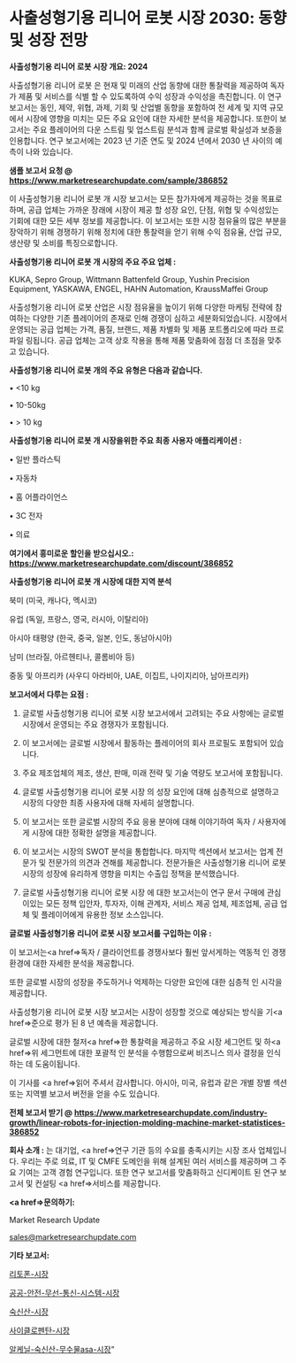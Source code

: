# 사출성형기용 리니어 로봇 시장 2030: 동향 및 성장 전망

<strong>사출성형기용 리니어 로봇 시장 개요: 2024</strong>

사출성형기용 리니어 로봇 은 현재 및 미래의 산업 동향에 대한 통찰력을 제공하여 독자가 제품 및 서비스를 식별 할 수 있도록하여 수익 성장과 수익성을 촉진합니다. 이 연구 보고서는 동인, 제약, 위협, 과제, 기회 및 산업별 동향을 포함하여 전 세계 및 지역 규모에서 시장에 영향을 미치는 모든 주요 요인에 대한 자세한 분석을 제공합니다. 또한이 보고서는 주요 플레이어의 다운 스트림 및 업스트림 분석과 함께 글로벌 확실성과 보증을 인용합니다. 연구 보고서에는 2023 년 기준 연도 및 2024 년에서 2030 년 사이의 예측이 나와 있습니다.



<strong>샘플 보고서 요청 @ <a href=https://www.marketresearchupdate.com/sample/386852>https://www.marketresearchupdate.com/sample/386852</a></strong>

이 사출성형기용 리니어 로봇 개 시장 보고서는 모든 참가자에게 제공하는 것을 목표로하며, 공급 업체는 가까운 장래에 시장이 제공 할 성장 요인, 단점, 위협 및 수익성있는 기회에 대한 모든 세부 정보를 제공합니다. 이 보고서는 또한 시장 점유율의 많은 부분을 장악하기 위해 경쟁하기 위해 정치에 대한 통찰력을 얻기 위해 수익 점유율, 산업 규모, 생산량 및 소비를 특징으로합니다.



<strong>사출성형기용 리니어 로봇 개 시장의 주요 주요 업체 :</strong>

KUKA, Sepro Group, Wittmann Battenfeld Group, Yushin Precision Equipment, YASKAWA, ENGEL, HAHN Automation, KraussMaffei Group

사출성형기용 리니어 로봇 산업은 시장 점유율을 높이기 위해 다양한 마케팅 전략에 참여하는 다양한 기존 플레이어의 존재로 인해 경쟁이 심하고 세분화되었습니다. 시장에서 운영되는 공급 업체는 가격, 품질, 브랜드, 제품 차별화 및 제품 포트폴리오에 따라 프로파일 링됩니다. 공급 업체는 고객 상호 작용을 통해 제품 맞춤화에 점점 더 초점을 맞추고 있습니다.



<strong>사출성형기용 리니어 로봇 개의 주요 유형은 다음과 같습니다.</strong>

• <10 kg

• 10-50kg

• > 10 kg



<strong>사출성형기용 리니어 로봇 개 시장을위한 주요 최종 사용자 애플리케이션 :</strong>

• 일반 플라스틱

• 자동차

• 홈 어플라이언스

• 3C 전자

• 의료



<strong>여기에서 흥미로운 할인을 받으십시오.: <a href=https://www.marketresearchupdate.com/discount/386852>https://www.marketresearchupdate.com/discount/386852</a></strong>



<strong>사출성형기용 리니어 로봇 개 시장에 대한 지역 분석</strong>

북미 (미국, 캐나다, 멕시코)

유럽 (독일, 프랑스, 영국, 러시아, 이탈리아)

아시아 태평양 (한국, 중국, 일본, 인도, 동남아시아)

남미 (브라질, 아르헨티나, 콜롬비아 등)

중동 및 아프리카 (사우디 아라비아, UAE, 이집트, 나이지리아, 남아프리카)



<strong>보고서에서 다루는 요점 :</strong>

1. 글로벌 사출성형기용 리니어 로봇 시장 보고서에서 고려되는 주요 사항에는 글로벌 시장에서 운영되는 주요 경쟁자가 포함됩니다.

2. 이 보고서에는 글로벌 시장에서 활동하는 플레이어의 회사 프로필도 포함되어 있습니다.

3. 주요 제조업체의 제조, 생산, 판매, 미래 전략 및 기술 역량도 보고서에 포함됩니다.

4. 글로벌 사출성형기용 리니어 로봇 시장 의 성장 요인에 대해 심층적으로 설명하고 시장의 다양한 최종 사용자에 대해 자세히 설명합니다.

5. 이 보고서는 또한 글로벌 시장의 주요 응용 분야에 대해 이야기하여 독자 / 사용자에게 시장에 대한 정확한 설명을 제공합니다.

6. 이 보고서는 시장의 SWOT 분석을 통합합니다. 마지막 섹션에서 보고서는 업계 전문가 및 전문가의 의견과 견해를 제공합니다. 전문가들은 사출성형기용 리니어 로봇 시장의 성장에 유리하게 영향을 미치는 수출입 정책을 분석했습니다.

7. 글로벌 사출성형기용 리니어 로봇 시장 에 대한 보고서는이 연구 문서 구매에 관심이있는 모든 정책 입안자, 투자자, 이해 관계자, 서비스 제공 업체, 제조업체, 공급 업체 및 플레이어에게 유용한 정보 소스입니다.



<strong>글로벌 사출성형기용 리니어 로봇 시장 보고서를 구입하는 이유 :</strong>

이 보고서는<a href=>독자 / 클</a>라이언트를 경쟁사보다 훨씬 앞서게하는 역동적 인 경쟁 환경에 대한 자세한 분석을 제공합니다.

또한 글로벌 시장의 성장을 주도하거나 억제하는 다양한 요인에 대한 심층적 인 시각을 제공합니다.

사출성형기용 리니어 로봇 시장 보고서는 시장이 성장할 것으로 예상되는 방식을 기<a href=>준으로</a> 평가 된 8 년 예측을 제공합니다.

글로벌 시장에 대한 철저<a href=>한 통찰력</a>을 제공하고 주요 시장 세그먼트 및 하<a href=>위 세그</a>먼트에 대한 포괄적 인 분석을 수행함으로써 비즈니스 의사 결정을 인식하는 데 도움이됩니다.

이 기사를 <a href=>읽어 주</a>셔서 감사합니다. 아시아, 미국, 유럽과 같은 개별 장별 섹션 또는 지역별 보고서 버전을 얻을 수도 있습니다.



<strong>전체 보고서 받기 @ <a href=https://www.marketresearchupdate.com/industry-growth/linear-robots-for-injection-molding-machine-market-statistices-386852>https://www.marketresearchupdate.com/industry-growth/linear-robots-for-injection-molding-machine-market-statistices-386852</a></strong>



<strong>회사 소개 :</strong>
는 대기업, <a href=>연구 기</a>관 등의 수요를 충족시키는 시장 조사 업체입니다. 우리는 주로 의료, IT 및 CMFE 도메인을 위해 설계된 여러 서비스를 제공하며 그 주요 기여는 고객 경험 연구입니다. 또한 연구 보고서를 맞춤화하고 신디케이트 된 연구 보고서 및 컨설팅 <a href=>서비</a>스를 제공합니다.



<strong><a href=>문의하기:</a></strong>

Market Research Update

sales@marketresearchupdate.com



<strong>기타 보고서:</strong>

<a href=https://www.linkedin.com/pulse/리토폰-시장-규모-및-성장-2023-consumer-connection-chronicles-24-/>리토폰-시장</a>

<a href=https://www.linkedin.com/pulse/공공-안전-무선-통신-시스템-시장-규모-및-성장-2023-analytics-avenue-adventures-24-ana-fcaaf/>공공-안전-무선-통신-시스템-시장</a>

<a href=https://www.linkedin.com/pulse/숙신산-시장-진입-전략-및-위험-평가2029년-trend-tracking-tips-360-analysis-tazwf/>숙신산-시장</a>

<a href=https://www.linkedin.com/pulse/사이클로펜탄-시장-경쟁-분석-및-성장-잠재력-2030-survey-spotlight-pro-24-analysis-oulif/>사이클로펜탄-시장</a>

<a href=https://www.linkedin.com/pulse/알케닐-숙신산-무수물asa-시장-동향-및-성장-전망-isdailynews-yongf/>알케닐-숙신산-무수물asa-시장</a>"

